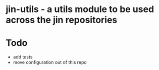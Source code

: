 jin-utils - a utils module to be used across the jin repositories
===========================

# Todo

* add tests
* move configuration out of this repo
